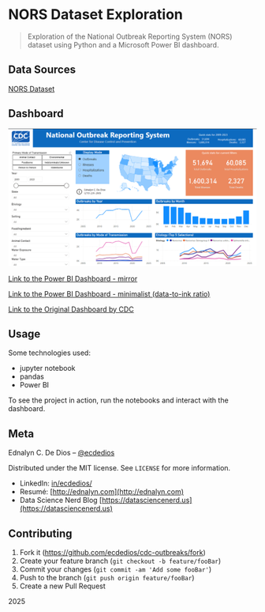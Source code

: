 # NORS Dataset Exploration

> Exploration of the National Outbreak Reporting System (NORS) dataset using Python and a Microsoft Power BI dashboard.

## Data Sources

[NORS Dataset](https://data.cdc.gov/Foodborne-Waterborne-and-Related-Diseases/NORS/5xkq-dg7x/about_data)

## Dashboard

![NORS View CDC Outbreaks Power BI Dashboard](https://github.com/ecdedios/cdc-outbreaks/blob/main/viz/cdc-outbreaks-overview.png)

[Link to the Power BI Dashboard - mirror](https://app.powerbi.com/view?r=eyJrIjoiNzYwZGFmNjYtODNlMS00NWZhLTk2ZjItODhlMjk1NWIxYjA2IiwidCI6IjAwZmI2OGUxLWQ5ZTktNGZiOC04MzdjLTNhMzcxMmYyZGNlYiJ9)

[Link to the Power BI Dashboard - minimalist (data-to-ink ratio)](https://app.powerbi.com/view?r=eyJrIjoiMjM1Zjk1NjMtZTYzYi00OGZjLTg3YjAtZTRjNWYwNzZiODZkIiwidCI6IjAwZmI2OGUxLWQ5ZTktNGZiOC04MzdjLTNhMzcxMmYyZGNlYiJ9)

[Link to the Original Dashboard by CDC](https://www.cdc.gov/ncezid/dfwed/BEAM-dashboard.html)

## Usage

Some technologies used:

- jupyter notebook
- pandas
- Power BI

To see the project in action, run the notebooks and interact with the dashboard.

## Meta

Ednalyn C. De Dios – [@ecdedios](https://github.com/ecdedios)

Distributed under the MIT license. See `LICENSE` for more information.

- LinkedIn: [in/ecdedios/](https://www.linkedin.com/in/ecdedios/)
- Resumé: [http://ednalyn.com](http://ednalyn.com)
- Data Science Nerd Blog [https://datasciencenerd.us](https://datasciencenerd.us)

## Contributing

1. Fork it (<https://github.com/ecdedios/cdc-outbreaks/fork>)
2. Create your feature branch (`git checkout -b feature/fooBar`)
3. Commit your changes (`git commit -am 'Add some fooBar'`)
4. Push to the branch (`git push origin feature/fooBar`)
5. Create a new Pull Request

2025

